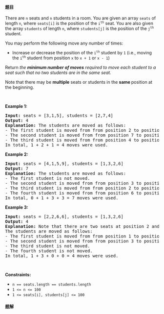 #### 题目
<p>There are <code>n</code> seats and <code>n</code> students in a room. You are given an array <code>seats</code> of length <code>n</code>, where <code>seats[i]</code> is the position of the <code>i<sup>th</sup></code> seat. You are also given the array <code>students</code> of length <code>n</code>, where <code>students[j]</code> is the position of the <code>j<sup>th</sup></code> student.</p>

<p>You may perform the following move any number of times:</p>

<ul>
	<li>Increase or decrease the position of the <code>i<sup>th</sup></code> student by <code>1</code> (i.e., moving the <code>i<sup>th</sup></code> student from position&nbsp;<code>x</code>&nbsp;to <code>x + 1</code> or <code>x - 1</code>)</li>
</ul>

<p>Return <em>the <strong>minimum number of moves</strong> required to move each student to a seat</em><em> such that no two students are in the same seat.</em></p>

<p>Note that there may be <strong>multiple</strong> seats or students in the <strong>same </strong>position at the beginning.</p>

<p>&nbsp;</p>
<p><strong class="example">Example 1:</strong></p>

<pre>
<strong>Input:</strong> seats = [3,1,5], students = [2,7,4]
<strong>Output:</strong> 4
<strong>Explanation:</strong> The students are moved as follows:
- The first student is moved from from position 2 to position 1 using 1 move.
- The second student is moved from from position 7 to position 5 using 2 moves.
- The third student is moved from from position 4 to position 3 using 1 move.
In total, 1 + 2 + 1 = 4 moves were used.
</pre>

<p><strong class="example">Example 2:</strong></p>

<pre>
<strong>Input:</strong> seats = [4,1,5,9], students = [1,3,2,6]
<strong>Output:</strong> 7
<strong>Explanation:</strong> The students are moved as follows:
- The first student is not moved.
- The second student is moved from from position 3 to position 4 using 1 move.
- The third student is moved from from position 2 to position 5 using 3 moves.
- The fourth student is moved from from position 6 to position 9 using 3 moves.
In total, 0 + 1 + 3 + 3 = 7 moves were used.
</pre>

<p><strong class="example">Example 3:</strong></p>

<pre>
<strong>Input:</strong> seats = [2,2,6,6], students = [1,3,2,6]
<strong>Output:</strong> 4
<strong>Explanation:</strong> Note that there are two seats at position 2 and two seats at position 6.
The students are moved as follows:
- The first student is moved from from position 1 to position 2 using 1 move.
- The second student is moved from from position 3 to position 6 using 3 moves.
- The third student is not moved.
- The fourth student is not moved.
In total, 1 + 3 + 0 + 0 = 4 moves were used.
</pre>

<p>&nbsp;</p>
<p><strong>Constraints:</strong></p>

<ul>
	<li><code>n == seats.length == students.length</code></li>
	<li><code>1 &lt;= n &lt;= 100</code></li>
	<li><code>1 &lt;= seats[i], students[j] &lt;= 100</code></li>
</ul>


 #### 题解
